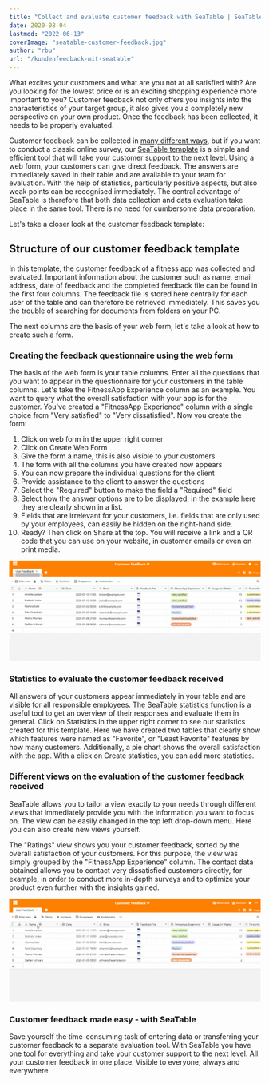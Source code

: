 ```yaml
---
title: "Collect and evaluate customer feedback with SeaTable | SeaTable"
date: 2020-08-04
lastmod: "2022-06-13"
coverImage: "seatable-customer-feedback.jpg"
author: "rbu"
url: "/kundenfeedback-mit-seatable"
---
```


What excites your customers and what are you not at all satisfied with? Are you looking for the lowest price or is an exciting shopping experience more important to you? Customer feedback not only offers you insights into the characteristics of your target group, it also gives you a completely new perspective on your own product. Once the feedback has been collected, it needs to be properly evaluated.

Customer feedback can be collected in [many different ways](https://blog.hubspot.de/service/kundenfeedback), but if you want to conduct a classic online survey, our [SeaTable template](https://seatable.io/en/vorlage/ku9n1tyosmmho-8trn7rdg/) is a simple and efficient tool that will take your customer support to the next level. Using a web form, your customers can give direct feedback. The answers are immediately saved in their table and are available to your team for evaluation. With the help of statistics, particularly positive aspects, but also weak points can be recognised immediately. The central advantage of SeaTable is therefore that both data collection and data evaluation take place in the same tool. There is no need for cumbersome data preparation.

Let's take a closer look at the customer feedback template:

## Structure of our customer feedback template

In this template, the customer feedback of a fitness app was collected and evaluated. Important information about the customer such as name, email address, date of feedback and the completed feedback file can be found in the first four columns. The feedback file is stored here centrally for each user of the table and can therefore be retrieved immediately. This saves you the trouble of searching for documents from folders on your PC.

The next columns are the basis of your web form, let's take a look at how to create such a form.

### Creating the feedback questionnaire using the web form

The basis of the web form is your table columns. Enter all the questions that you want to appear in the questionnaire for your customers in the table columns. Let's take the FitnessApp Experience column as an example. You want to query what the overall satisfaction with your app is for the customer. You've created a "FitnessApp Experience" column with a single choice from "Very satisfied" to "Very dissatisfied". Now you create the form:

1. Click on web form in the upper right corner
2. Click on Create Web Form
3. Give the form a name, this is also visible to your customers
4. The form with all the columns you have created now appears
5. You can now prepare the individual questions for the client
6. Provide assistance to the client to answer the questions
7. Select the "Required" button to make the field a "Required" field
8. Select how the answer options are to be displayed, in the example here they are clearly shown in a list.
9. Fields that are irrelevant for your customers, i.e. fields that are only used by your employees, can easily be hidden on the right-hand side.
10. Ready? Then click on Share at the top. You will receive a link and a QR code that you can use on your website, in customer emails or even on print media.

![Customer feedback creation web form](images/Kundenfeedback-Formularerstellung-langsamer-1.gif)

### Statistics to evaluate the customer feedback received

All answers of your customers appear immediately in your table and are visible for all responsible employees. [The SeaTable statistics function](https://seatable.io/en/docs/handbuch/seatable-nutzen/statistiken/) is a useful tool to get an overview of their responses and evaluate them in general. Click on Statistics in the upper right corner to see our statistics created for this template. Here we have created two tables that clearly show which features were named as "Favorite", or "Least Favorite" features by how many customers. Additionally, a pie chart shows the overall satisfaction with the app. With a click on Create statistics, you can add more statistics.

### Different views on the evaluation of the customer feedback received

SeaTable allows you to tailor a view exactly to your needs through different views that immediately provide you with the information you want to focus on. The view can be easily changed in the top left drop-down menu. Here you can also create new views yourself.

The "Ratings" view shows you your customer feedback, sorted by the overall satisfaction of your customers. For this purpose, the view was simply grouped by the "FitnessApp Experience" column. The contact data obtained allows you to contact very dissatisfied customers directly, for example, in order to conduct more in-depth surveys and to optimize your product even further with the insights gained.

![](images/Kundenfeedback-unterschiedliche-Ansichten-langsamer-1.gif)

### Customer feedback made easy - with SeaTable

Save yourself the time-consuming task of entering data or transferring your customer feedback to a separate evaluation tool. With SeaTable you have one [tool](https://seatable.io/en/vorlage/ku9n1tyosmmho-8trn7rdg/) for everything and take your customer support to the next level. All your customer feedback in one place. Visible to everyone, always and everywhere.
